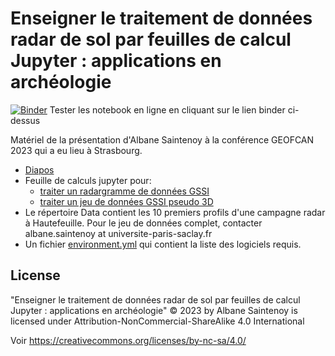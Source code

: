 # Enseigner le traitement de données radar de sol par feuilles de calcul Jupyter : applications en archéologie

[![Binder](https://mybinder.org/badge_logo.svg)](https://mybinder.org/v2/gh/asaintenoy/2023-10-24_GEOFCAN_GPR_JUPYTER.git/HEAD)
Tester les notebook en ligne en cliquant sur le lien binder ci-dessus

Matériel de la présentation d'Albane Saintenoy à la conférence GEOFCAN 2023 qui a eu lieu à Strasbourg.

- [Diapos](Diapos.pdf)
- Feuille de calculs jupyter pour:
    - [traiter un radargramme de données GSSI](One_radargram.ipynb)
    - [traiter un jeu de données GSSI pseudo 3D](Carto_radargram.ipynb)
- Le répertoire Data contient les 10 premiers profils d'une campagne radar à Hautefeuille. Pour le jeu de données complet, contacter albane.saintenoy at universite-paris-saclay.fr
- Un fichier [environment.yml](environment.yml) qui contient la liste des logiciels requis.

## License 

"Enseigner le traitement de données radar de sol par feuilles de calcul Jupyter : applications en archéologie" © 2023 by Albane Saintenoy is licensed under Attribution-NonCommercial-ShareAlike 4.0 International 

Voir https://creativecommons.org/licenses/by-nc-sa/4.0/ 
